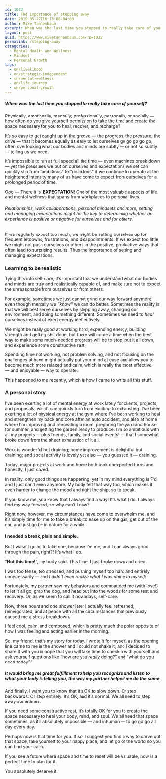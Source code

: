 ```yaml
---
id: 1032
title: The importance of stepping away
date: 2019-05-22T16:13:08-04:00
author: Mike Tannenbaum
excerpt: When was the last time you stopped to really take care of yourself?
layout: post
guid: https://www.miketannenbaum.com/?p=1032
permalink: /stepping-away
categories:
  - Mental Health and Wellness
  - Mindset
  - Personal Growth
tags:
  - on/livelihood
  - on/strategic-independent
  - on/mental-wellness
  - on/life-journey
  - on/personal-growth
---
```

<h5>When was the last time you stopped to really take care of yourself?</h5>

Physically, emotionally, mentally; professionally, personally, or socially — how often do you give yourself permission to take the time and create the space necessary for you to heal, recover, and recharge?

It’s so easy to get caught up in the groove — the progress, the pressure, the drive — that it becomes equally as easy to let ourselves go go go go go, often overlooking what our bodies and minds are subtly — or not so subtly — telling us we need.

It’s impossible to run at full speed all the time — even machines break down — yet the pressures we put on ourselves and expectations we set can quickly slip from “ambitious” to “ridiculous” if we continue to operate at the heightened intensity many of us have come to expect from ourselves for a prolonged period of time.

Ooo — There it is! <strong>EXPECTATION</strong>! One of the most valuable aspects of life and mental wellness that spans from workplaces to personal lives.

<h6>Relationships, work collaborations, personal mindsets and more, setting and managing expectations might be the key to determining whether an experience is positive or negative for ourselves and for others.</h6>

If we regularly expect too much, we might be setting ourselves up for frequent letdowns, frustrations, and disappointments. If we expect too little, we might not push ourselves or others in the positive, productive ways that often lead to surprising results. Thus the importance of setting and managing expectations.

<h3>Learning to be realistic</h3>

Tying this into self-care, it’s important that we understand what our bodies and minds are truly and realistically capable of, and make sure not to expect the unreasonable from ourselves or from others.

For example, sometimes we just cannot grind our way forward anymore, even though mentally we <em>”know”</em> we can do better. Sometimes the reality is that we will best serve ourselves by stepping away, changing our environment, and doing something different. Sometimes we need to <em>heal</em> ourselves instead of exert energy ineffectively.

We might be really good at working hard, expending energy, building strength and getting shit done, but there will come a time when the best way to make some much-needed progress will be to stop, put it all down, and experience some constructive rest.

Spending time not working, not problem solving, and not focusing on the challenges at hand might actually put your mind at ease and allow you to become much more relaxed and calm, which is really the most effective — and enjoyable — way to operate.

This happened to me recently, which is how I came to write all this stuff.

<h3>A personal story</h3>

I’ve been exerting a lot of mental energy at work lately for clients, projects, and proposals, which can quickly turn from exciting to exhausting. I’ve been exerting a lot of physical energy at the gym where I’ve been working to heal and strengthen my back and core after an auto accident, and also at home where I’m improving and renovating a room, preparing the yard and house for summer, and getting the garden ready to produce. I’m so ambitious with all my projects — plus friends, family, and social events! — that I somewhat broke down from the sheer exhaustion of it all.

Work is wonderful but draining; home improvement is delightful but draining; and social activity is lovely yet also — you guessed it — draining.

Today, major projects at work and home both took unexpected turns and honestly, I just caved.

In reality, only good things are happening, yet in my mind everything is F’d and I just can’t even anymore. My body felt that way too, which makes it even harder to change the mood and right the ship, so to speak.

If you know me, you know that I always find a way! It’s what I do. I always find my way forward, so why can’t I now?

Right now, however, my circumstances have come to overwhelm me, and it’s simply time for me to take a break; to ease up on the gas, get out of the car, and just go be in nature for a while.

<h4>I needed a break, plain and simple.</h4>

But I wasn’t going to take one, because I’m me, and I can always grind through the pain, right?! It’s what I do.

“<strong>Not this time!</strong>”, my body said. This time, I just broke down and cried.

I was too tense, too stressed, and pushing myself too hard and entirely unnecessarily — and <em>I didn’t even realize what I was doing to myself!</em>

Fortunately, my partner saw my behaviors and commanded me (with love!) to let it all go, grab the dog, and head out into the woods for some rest and recovery. Or, as we seem to call it nowadays, self-care.

Now, three hours and one shower later I actually feel refreshed, reinvigorated, and at peace with all the circumstances that previously caused me a stress breakdown.

I feel cool, calm, and composed, which is pretty much the polar opposite of how I was feeling and acting earlier in the morning.

So, my friend, that’s my story for today. I wrote it for myself, as the opening line came to me in the shower and I could not shake it, and I decided to share it with you in hope that you will take time to checkin with yourself and ask yourself questions like “how are you <em>really</em> doing?” and “what do you need today?”

<h5>It would bring me great fulfillment to help you recognize and listen to what your body is telling you, the way my partner helped me do the same.</h5>

And finally, I want you to know that it’s OK to slow down. Or step backwards. Or stop entirely. It’s OK, and it’s normal. We all need to step away sometimes.

If you need some constructive rest, it’s totally OK for you to create the space necessary to heal your body, mind, and soul. We all need that space sometimes, as it’s absolutely impossible — and inhuman — to go go go all day every day.

Perhaps now is that time for you. If so, I suggest you find a way to carve out that space, take yourself to your happy place, and let go of the world so you can find your calm.

If you see a future where space and time to reset will be valuable, now is a perfect time to plan for it.

You absolutely deserve it.